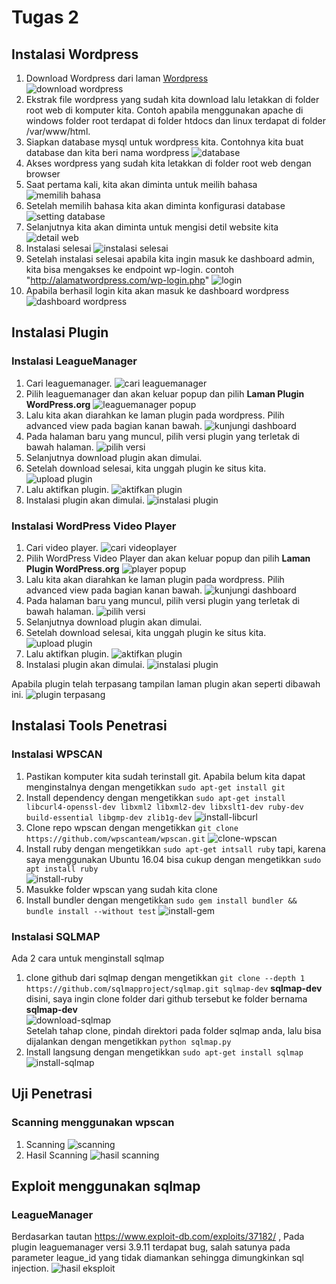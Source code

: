 # Tugas 2

## Instalasi Wordpress
1. Download Wordpress dari laman [Wordpress](https://wordpress.org/)  
![download wordpress](download_wordpress.PNG)
2. Ekstrak file wordpress yang sudah kita download lalu letakkan di folder root web di komputer kita. Contoh apabila menggunakan apache di windows folder root terdapat di folder htdocs dan linux terdapat di folder /var/www/html.
3. Siapkan database mysql untuk wordpress kita. Contohnya kita buat database dan kita beri nama wordpress
![database](database.PNG)
3. Akses wordpress yang sudah kita letakkan di folder root web dengan browser
4. Saat pertama kali, kita akan diminta untuk meilih bahasa
![memilih bahasa](1_pilih_bahasa.PNG)
5. Setelah memilih bahasa kita akan diminta konfigurasi database
![setting database](3_setting_database_wordpress.PNG)
6. Selanjutnya kita akan diminta untuk mengisi detil website kita
![detail web](4_isi_data_situs.PNG)
7. Instalasi selesai
![instalasi selesai](5_selesai_installasi_wordpress.PNG)
8. Setelah instalasi selesai apabila kita ingin masuk ke dashboard admin, kita bisa mengakses ke endpoint wp-login. contoh "http://alamatwordpress.com/wp-login.php"
![login](wp-login.PNG)
9. Apabila berhasil login kita akan masuk ke dashboard wordpress
![dashboard wordpress](7_dashboard.PNG)

## Instalasi Plugin
### Instalasi LeagueManager
1. Cari leaguemanager.
![cari leaguemanager](8_pencarian_plugin_leaguemanager.PNG)
2. Pilih leaguemanager dan akan keluar popup dan pilih **Laman Plugin WordPress.org**
![leaguemanager popup](9_leaguemanager_popup.PNG)
3. Lalu kita akan diarahkan ke laman plugin pada wordpress. Pilih advanced view pada bagian kanan bawah.
![kunjungi dashboard](10_dashboard_league_manager.png)
4. Pada halaman baru yang muncul, pilih versi plugin yang terletak di bawah halaman.
![pilih versi](11_select_version_leaguemanager.png)
5. Selanjutnya download plugin akan dimulai.
6. Setelah download selesai, kita unggah plugin ke situs kita.
![upload plugin](12_upload_league_manager.PNG)
7. Lalu aktifkan plugin.
![aktifkan plugin](13_aktifkan_league_manager.PNG)
8. Instalasi plugin akan dimulai.
![instalasi plugin](14_instalasi_league_manager.PNG)

### Instalasi WordPress Video Player
1. Cari video player.
![cari videoplayer](15_pencarian_video_player.PNG)
2. Pilih WordPress Video Player dan akan keluar popup dan pilih **Laman Plugin WordPress.org**
![player popup](16_video_player_popup.PNG)
3. Lalu kita akan diarahkan ke laman plugin pada wordpress. Pilih advanced view pada bagian kanan bawah.
![kunjungi dashboard](17_dashboard_video_player.png)
4. Pada halaman baru yang muncul, pilih versi plugin yang terletak di bawah halaman.
![pilih versi](18_select_version_video_player.PNG)
5. Selanjutnya download plugin akan dimulai.
6. Setelah download selesai, kita unggah plugin ke situs kita.
![upload plugin](19_unggah_plugin_player.PNG)
7. Lalu aktifkan plugin.
![aktifkan plugin](20_aktifkan_plugin_player.PNG)
8. Instalasi plugin akan dimulai.
![instalasi plugin](21_instalasi_player.PNG)

Apabila plugin telah terpasang tampilan laman plugin akan seperti dibawah ini.
![plugin terpasang](22_plugin_berhasil_diinstal.png)

## Instalasi Tools Penetrasi
### Instalasi WPSCAN  
1. Pastikan komputer kita sudah terinstall git. Apabila belum kita dapat menginstalnya dengan mengetikkan `sudo apt-get install git`
2. Install dependency dengan mengetikkan `sudo apt-get install libcurl4-openssl-dev libxml2 libxml2-dev libxslt1-dev ruby-dev build-essential libgmp-dev zlib1g-dev`
![install-libcurl](install-libcurl14.png)  
3. Clone repo wpscan dengan mengetikkan `git clone https://github.com/wpscanteam/wpscan.git`
![clone-wpscan](clone-wpscan.png)
4. Install ruby dengan mengetikkan `sudo apt-get intsall ruby` tapi, karena saya menggunakan Ubuntu 16.04 bisa cukup dengan mengetikkan `sudo apt install ruby`  
![install-ruby](install-ruby.png)  
5. Masukke folder wpscan yang sudah kita clone
6. Install bundler dengan mengetikkan `sudo gem install bundler && bundle install --without test`
![install-gem](install-gem.png)  
### Instalasi SQLMAP
Ada 2 cara untuk menginstall sqlmap
1. clone github dari sqlmap dengan mengetikkan `git clone --depth 1 https://github.com/sqlmapproject/sqlmap.git sqlmap-dev` **sqlmap-dev** disini, saya ingin clone folder dari github tersebut ke folder bernama **sqlmap-dev**  
![download-sqlmap](download-sqlmap.png)  
Setelah tahap clone, pindah direktori pada folder sqlmap anda, lalu bisa dijalankan dengan mengetikkan `python sqlmap.py`  
2. Install langsung dengan mengetikkan `sudo apt-get install sqlmap`  
![install-sqlmap](install-sqlmap.png)  

## Uji Penetrasi
### Scanning menggunakan wpscan
1. Scanning
![scanning](scanning.png)
2. Hasil Scanning
![hasil scanning](hasil_scanning.png)
## Exploit menggunakan sqlmap
### LeagueManager
Berdasarkan tautan https://www.exploit-db.com/exploits/37182/ , Pada plugin leaguemanager versi 3.9.11 terdapat bug, salah satunya pada parameter league_id yang tidak diamankan sehingga dimungkinkan sql injection.
![hasil eksploit](sqlmap_leagumemanager.png)
